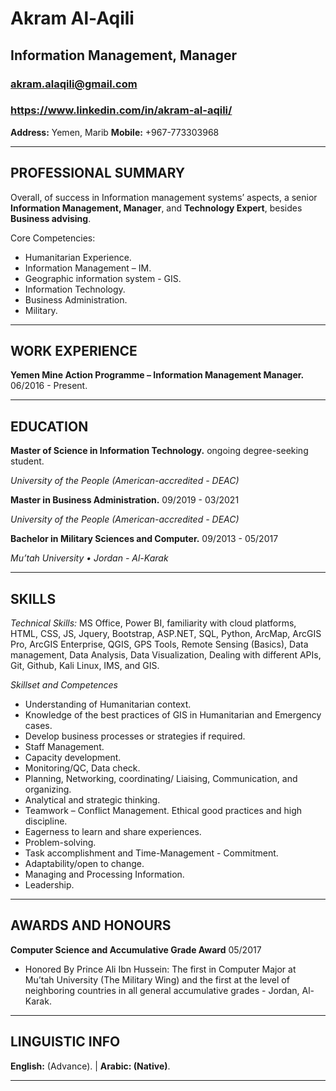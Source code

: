 # Akram Al-Aqili
## Information Management, Manager
### akram.alaqili@gmail.com
### https://www.linkedin.com/in/akram-al-aqili/
__Address:__ Yemen, Marib __Mobile:__ +967-773303968
___

## __PROFESSIONAL SUMMARY__ 
Overall, of success in Information management systems’ aspects, a senior __Information Management, Manager__, and __Technology Expert__, besides __Business advising__.
	
Core Competencies:
*	Humanitarian Experience.
*	Information Management – IM.
*	Geographic information system - GIS.
*	Information Technology.
*	Business Administration.
*	Military.
___
## __WORK EXPERIENCE__
**Yemen Mine Action Programme – Information Management Manager.** 06/2016 - Present.
___
## __EDUCATION__
**Master of Science in Information Technology.**	         ongoing degree-seeking student.

_University of the People (American-accredited - DEAC)_

**Master in Business Administration.** 09/2019 - 03/2021

_University of the People (American-accredited - DEAC)_

**Bachelor in Military Sciences and Computer.** 09/2013 - 05/2017

_Mu’tah University • Jordan - Al-Karak_
___
## __SKILLS__
_Technical Skills:_ MS Office, Power BI, familiarity with cloud platforms, HTML, CSS, JS, Jquery, Bootstrap, ASP.NET, SQL, Python, ArcMap, ArcGIS Pro, ArcGIS Enterprise, QGIS, GPS Tools, Remote Sensing (Basics), Data management, Data Analysis, Data Visualization, Dealing with different APIs, Git, Github, Kali Linux, IMS, and GIS.

_Skillset and Competences_
*	Understanding of Humanitarian context.
*	Knowledge of the best practices of GIS in Humanitarian and Emergency cases.
*	Develop business processes or strategies if required.
*	Staff Management.
*	Capacity development.
*	Monitoring/QC, Data check.
*	Planning, Networking, coordinating/ Liaising, Communication, and organizing.
*	Analytical and strategic thinking.
*	Teamwork – Conflict Management. Ethical good practices and high discipline.
*	Eagerness to learn and share experiences.
*	Problem-solving.
*	Task accomplishment and Time-Management - Commitment.
*	Adaptability/open to change.
*	Managing and Processing Information.
*	Leadership.
___
## __AWARDS AND HONOURS__
**Computer Science and Accumulative Grade Award**  	05/2017

*	Honored By Prince Ali Ibn Hussein: The first in Computer Major at Mu’tah University (The Military Wing) and the first at the level of neighboring countries in all general accumulative grades - Jordan, Al-Karak.
___
## __LINGUISTIC INFO__
**English:** (Advance). | **Arabic: (Native)**. 
___





<!--
**Akram-Alaqili/Akram-Alaqili** is a ✨ _special_ ✨ repository because its `README.md` (this file) appears on your GitHub profile.

Here are some ideas to get you started:

- 🔭 I’m currently working on ...
- 🌱 I’m currently learning ...
- 👯 I’m looking to collaborate on ...
- 🤔 I’m looking for help with ...
- 💬 Ask me about ...
- 📫 How to reach me: ...
- 😄 Pronouns: ...
- ⚡ Fun fact: ...
-->
